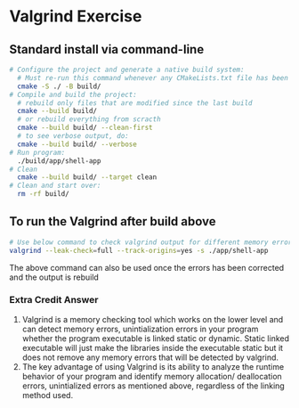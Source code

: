 # Valgrind Exercise

## Standard install via command-line
```bash
# Configure the project and generate a native build system:
  # Must re-run this command whenever any CMakeLists.txt file has been changed.
  cmake -S ./ -B build/
# Compile and build the project:
  # rebuild only files that are modified since the last build
  cmake --build build/
  # or rebuild everything from scracth
  cmake --build build/ --clean-first
  # to see verbose output, do:
  cmake --build build/ --verbose
# Run program:
  ./build/app/shell-app
# Clean
  cmake --build build/ --target clean
# Clean and start over:
  rm -rf build/
```

## To run the Valgrind after build above

```bash
# Use below command to check valgrind output for different memory errors and unintialization errors
valgrind --leak-check=full --track-origins=yes -s ./app/shell-app 

```
The above command can also be used once the errors has been corrected and the output is rebuild


### Extra Credit Answer
1. Valgrind is a memory checking tool which works on the lower level and can detect memory errors, unintialization errors
in your program whether the program executable is linked static or dynamic. Static linked executable will just make the libraries inside the executable static but it does not remove any memory errors that will be detected by valgrind.
2. The key advantage of using Valgrind is its ability to analyze the runtime behavior of your program and identify       memory allocation/ deallocation errors, unintialized errors as mentioned above, regardless of the linking method used. 
